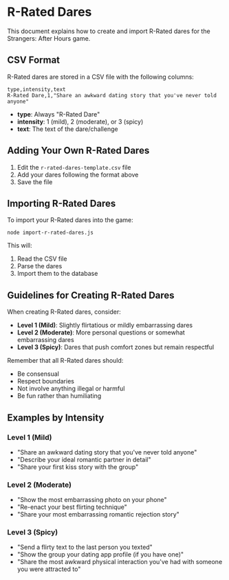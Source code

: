 # R-Rated Dares

This document explains how to create and import R-Rated dares for the Strangers: After Hours game.

## CSV Format

R-Rated dares are stored in a CSV file with the following columns:

```
type,intensity,text
R-Rated Dare,1,"Share an awkward dating story that you've never told anyone"
```

- **type**: Always "R-Rated Dare"
- **intensity**: 1 (mild), 2 (moderate), or 3 (spicy)
- **text**: The text of the dare/challenge

## Adding Your Own R-Rated Dares

1. Edit the `r-rated-dares-template.csv` file
2. Add your dares following the format above
3. Save the file

## Importing R-Rated Dares

To import your R-Rated dares into the game:

```
node import-r-rated-dares.js
```

This will:
1. Read the CSV file
2. Parse the dares
3. Import them to the database

## Guidelines for Creating R-Rated Dares

When creating R-Rated dares, consider:

- **Level 1 (Mild)**: Slightly flirtatious or mildly embarrassing dares
- **Level 2 (Moderate)**: More personal questions or somewhat embarrassing dares
- **Level 3 (Spicy)**: Dares that push comfort zones but remain respectful

Remember that all R-Rated dares should:
- Be consensual
- Respect boundaries
- Not involve anything illegal or harmful
- Be fun rather than humiliating

## Examples by Intensity

### Level 1 (Mild)
- "Share an awkward dating story that you've never told anyone"
- "Describe your ideal romantic partner in detail"
- "Share your first kiss story with the group"

### Level 2 (Moderate)
- "Show the most embarrassing photo on your phone"
- "Re-enact your best flirting technique"
- "Share your most embarrassing romantic rejection story"

### Level 3 (Spicy)
- "Send a flirty text to the last person you texted"
- "Show the group your dating app profile (if you have one)"
- "Share the most awkward physical interaction you've had with someone you were attracted to"